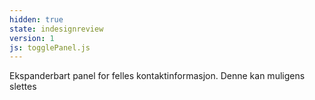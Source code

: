 ```yaml
---
hidden: true
state: indesignreview
version: 1
js: togglePanel.js
---
```


Ekspanderbart panel for felles kontaktinformasjon.
Denne kan muligens slettes